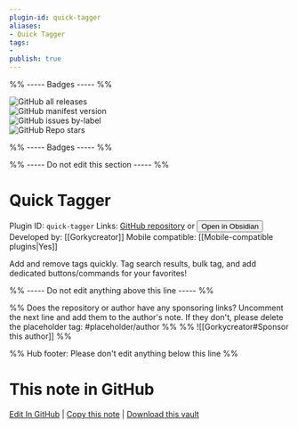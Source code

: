 ```yaml
---
plugin-id: quick-tagger
aliases:
- Quick Tagger
tags: 
- 
publish: true
---
```


%% ----- Badges ----- %%

![GitHub all releases](https://img.shields.io/github/downloads/Gorkycreator/obsidian-quick-tagger/total?color=573E7A&logo=github&style=for-the-badge)   
![GitHub manifest version](https://img.shields.io/github/manifest-json/v/Gorkycreator/obsidian-quick-tagger?color=573E7A&logo=github&style=for-the-badge)   
![GitHub issues by-label](https://img.shields.io/github/issues/Gorkycreator/obsidian-quick-tagger/help%20wanted?color=573E7A&logo=github&style=for-the-badge)   
![GitHub Repo stars](https://img.shields.io/github/stars/Gorkycreator/obsidian-quick-tagger?color=573E7A&logo=github&style=for-the-badge)

%% ----- Badges ----- %%

%% ----- Do not edit this section ----- %%

# Quick Tagger

Plugin ID: `quick-tagger`
Links: [GitHub repository](https://github.com/Gorkycreator/obsidian-quick-tagger) or [<button id=HH>Open in Obsidian</button>](obsidian://show-plugin?id=quick-tagger)
Developed by: [[Gorkycreator]]
Mobile compatible: [[Mobile-compatible plugins|Yes]]

Add and remove tags quickly. Tag search results, bulk tag, and add dedicated buttons/commands for your favorites!

%% ----- Do not edit anything above this line ----- %% 

%% Does the repository or author have any sponsoring links? Uncomment the next line and add them to the author's note. If they don't, please delete the placeholder tag: #placeholder/author %%
%% ![[Gorkycreator#Sponsor this author]] %%

%% Hub footer: Please don't edit anything below this line %%

# This note in GitHub

<span class="git-footer">[Edit In GitHub](https://github.dev/obsidian-community/obsidian-hub/blob/main/02%20-%20Community%20Expansions/02.05%20All%20Community%20Expansions/Plugins/quick-tagger.md "git-hub-edit-note") | [Copy this note](https://raw.githubusercontent.com/obsidian-community/obsidian-hub/main/02%20-%20Community%20Expansions/02.05%20All%20Community%20Expansions/Plugins/quick-tagger.md "git-hub-copy-note") | [Download this vault](https://github.com/obsidian-community/obsidian-hub/archive/refs/heads/main.zip "git-hub-download-vault") </span>
